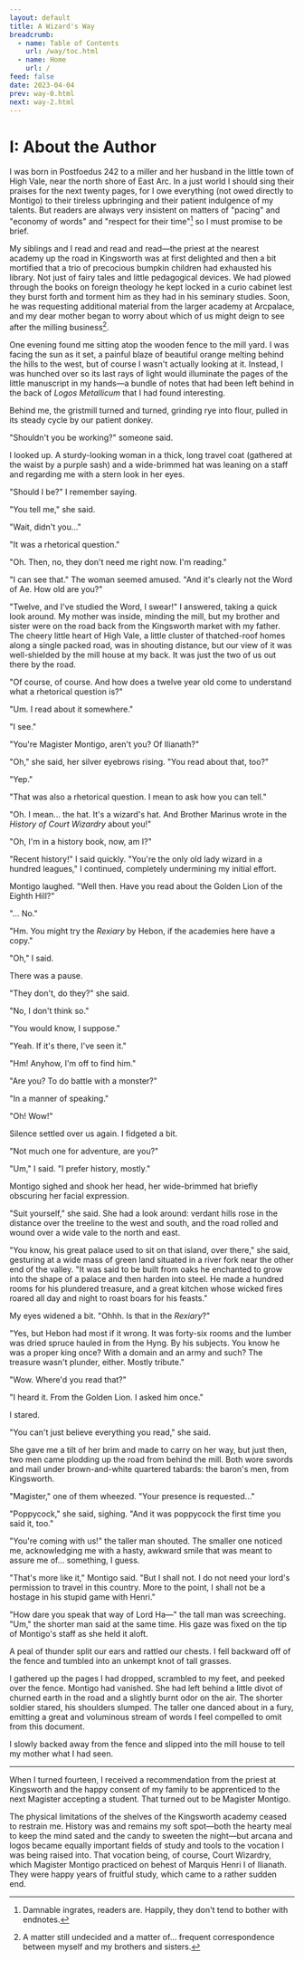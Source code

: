```yaml
---
layout: default
title: A Wizard's Way
breadcrumb:
  - name: Table of Contents
    url: /way/toc.html
  - name: Home
    url: /
feed: false
date: 2023-04-04
prev: way-0.html
next: way-2.html
---
```


# I: About the Author

I was born in Postfoedus 242 to a miller and her husband in the little town of High Vale, near the north shore of East Arc. In a just world I should sing their praises for the next twenty pages, for I owe everything (not owed directly to Montigo) to their tireless upbringing and their patient indulgence of my talents. But readers are always very insistent on matters of "pacing" and "economy of words" and "respect for their time"[^readers] so I must promise to be brief.

[^readers]: Damnable ingrates, readers are. Happily, they don't tend to bother with endnotes.

My siblings and I read and read and read—the priest at the nearest academy up the road in Kingsworth was at first delighted and then a bit mortified that a trio of precocious bumpkin children had exhausted his library. Not just of fairy tales and little pedagogical devices. We had plowed through the books on foreign theology he kept locked in a curio cabinet lest they burst forth and torment him as they had in his seminary studies. Soon, he was requesting additional material from the larger academy at Arcpalace, and my dear mother began to worry about which of us might deign to see after the milling business[^milling].

[^milling]: A matter still undecided and a matter of... frequent correspondence between myself and my brothers and sisters.

One evening found me sitting atop the wooden fence to the mill yard. I was facing the sun as it set, a painful blaze of beautiful orange melting behind the hills to the west, but of course I wasn't actually looking at it. Instead, I was hunched over so its last rays of light would illuminate the pages of the little manuscript in my hands—a bundle of notes that had been left behind in the back of _Logos Metallicum_ that I had found interesting.

Behind me, the gristmill turned and turned, grinding rye into flour, pulled in its steady cycle by our patient donkey.

"Shouldn't you be working?" someone said.

I looked up. A sturdy-looking woman in a thick, long travel coat (gathered at the waist by a purple sash) and a wide-brimmed hat was leaning on a staff and regarding me with a stern look in her eyes.

"Should I be?" I remember saying.

"You tell me," she said.

"Wait, didn't you..."

"It was a rhetorical question."

"Oh. Then, no, they don't need me right now. I'm reading."

"I can see that." The woman seemed amused. "And it's clearly not the Word of Ae. How old are you?"

"Twelve, and I've studied the Word, I swear!" I answered, taking a quick look around. My mother was inside, minding the mill, but my brother and sister were on the road back from the Kingsworth market with my father. The cheery little heart of High Vale, a little cluster of thatched-roof homes along a single packed road, was in shouting distance, but our view of it was well-shielded by the mill house at my back. It was just the two of us out there by the road.

"Of course, of course. And how does a twelve year old come to understand what a rhetorical question is?"

"Um. I read about it somewhere."

"I see."

"You're Magister Montigo, aren't you? Of Ilianath?"

"Oh," she said, her silver eyebrows rising. "You read about that, too?"

"Yep."

"That was also a rhetorical question. I mean to ask how you can tell."

"Oh. I mean... the hat. It's a wizard's hat. And Brother Marinus wrote in the _History of Court Wizardry_ about you!"

"Oh, I'm in a history book, now, am I?"

"Recent history!" I said quickly. "You're the only old lady wizard in a hundred leagues," I continued, completely undermining my initial effort.

Montigo laughed. "Well then. Have you read about the Golden Lion of the Eighth Hill?"

"... No."

"Hm. You might try the _Rexiary_ by Hebon, if the academies here have a copy."

"Oh," I said.

There was a pause.

"They don't, do they?" she said.

"No, I don't think so."

"You would know, I suppose."

"Yeah. If it's there, I've seen it."

"Hm! Anyhow, I'm off to find him."

"Are you? To do battle with a monster?"

"In a manner of speaking."

"Oh! Wow!"

Silence settled over us again. I fidgeted a bit.

"Not much one for adventure, are you?"

"Um," I said. "I prefer history, mostly."

Montigo sighed and shook her head, her wide-brimmed hat briefly obscuring her facial expression.

"Suit yourself," she said. She had a look around: verdant hills rose in the distance over the treeline to the west and south, and the road rolled and wound over a wide vale to the north and east.

"You know, his great palace used to sit on that island, over there," she said, gesturing at a wide mass of green land situated in a river fork near the other end of the valley. "It was said to be built from oaks he enchanted to grow into the shape of a palace and then harden into steel. He made a hundred rooms for his plundered treasure, and a great kitchen whose wicked fires roared all day and night to roast boars for his feasts."

My eyes widened a bit. "Ohhh. Is that in the _Rexiary_?"

"Yes, but Hebon had most if it wrong. It was forty-six rooms and the lumber was dried spruce hauled in from the Hyng. By his subjects. You know he was a proper king once? With a domain and an army and such? The treasure wasn't plunder, either. Mostly tribute."

"Wow. Where'd you read that?"

"I heard it. From the Golden Lion. I asked him once."

I stared.

"You can't just believe everything you read," she said.

She gave me a tilt of her brim and made to carry on her way, but just then, two men came plodding up the road from behind the mill. Both wore swords and mail under brown-and-white quartered tabards: the baron's men, from Kingsworth.

"Magister," one of them wheezed. "Your presence is requested..."

"Poppycock," she said, sighing. "And it was poppycock the first time you said it, too."

"You're coming with us!" the taller man shouted. The smaller one noticed me, acknowledging me with a hasty, awkward smile that was meant to assure me of... something, I guess.

"That's more like it," Montigo said. "But I shall not. I do not need your lord's permission to travel in this country. More to the point, I shall not be a hostage in his stupid game with Henri."

"How dare you speak that way of Lord Ha—" the tall man was screeching. "Um," the shorter man said at the same time. His gaze was fixed on the tip of Montigo's staff as she held it aloft.

A peal of thunder split our ears and rattled our chests. I fell backward off of the fence and tumbled into an unkempt knot of tall grasses.

I gathered up the pages I had dropped, scrambled to my feet, and peeked over the fence. Montigo had vanished. She had left behind a little divot of churned earth in the road and a slightly burnt odor on the air. The shorter soldier stared, his shoulders slumped. The taller one danced about in a fury, emitting a great and voluminous stream of words I feel compelled to omit from this document.

I slowly backed away from the fence and slipped into the mill house to tell my mother what I had seen.

---

When I turned fourteen, I received a recommendation from the priest at Kingsworth and the happy consent of my family to be apprenticed to the next Magister accepting a student. That turned out to be Magister Montigo.

The physical limitations of the shelves of the Kingsworth academy ceased to restrain me. History was and remains my soft spot—both the hearty meal to keep the mind sated and the candy to sweeten the night—but arcana and logos became equally important fields of study and tools to the vocation I was being raised into. That vocation being, of course, Court Wizardry, which Magister Montigo practiced on behest of Marquis Henri I of Ilianath. They were happy years of fruitful study, which came to a rather sudden end.


